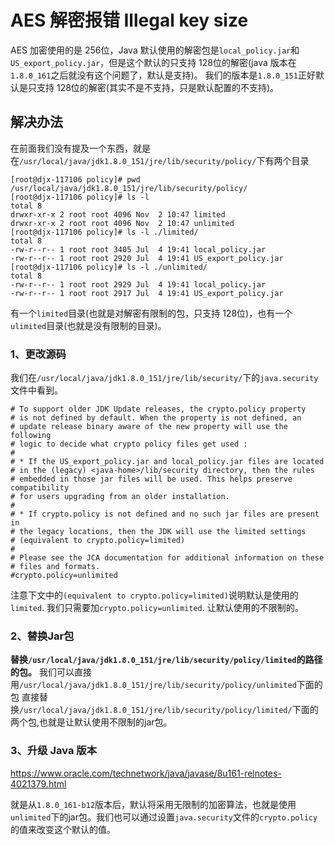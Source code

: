 # AES 解密报错 Illegal key size

AES 加密使用的是 256位，Java 默认使用的解密包是`local_policy.jar`和`US_export_policy.jar`，但是这个默认的只支持 128位的解密(java 版本在`1.8.0_161`之后就没有这个问题了，默认是支持)。
我们的版本是`1.8.0_151`正好默认是只支持 128位的解密(其实不是不支持，只是默认配置的不支持)。

## 解决办法
在前面我们没有提及一个东西，就是在`/usr/local/java/jdk1.8.0_151/jre/lib/security/policy/`下有两个目录

```code
[root@djx-117106 policy]# pwd
/usr/local/java/jdk1.8.0_151/jre/lib/security/policy/
[root@djx-117106 policy]# ls -l
total 8
drwxr-xr-x 2 root root 4096 Nov  2 10:47 limited
drwxr-xr-x 2 root root 4096 Nov  2 10:47 unlimited
[root@djx-117106 policy]# ls -l ./limited/
total 8
-rw-r--r-- 1 root root 3405 Jul  4 19:41 local_policy.jar
-rw-r--r-- 1 root root 2920 Jul  4 19:41 US_export_policy.jar
[root@djx-117106 policy]# ls -l ./unlimited/
total 8
-rw-r--r-- 1 root root 2929 Jul  4 19:41 local_policy.jar
-rw-r--r-- 1 root root 2917 Jul  4 19:41 US_export_policy.jar
```
有一个`limited`目录(也就是对解密有限制的包，只支持 128位)，也有一个`ulimited`目录(也就是没有限制的目录)。

### 1、更改源码
我们在`/usr/local/java/jdk1.8.0_151/jre/lib/security/`下的`java.security`文件中看到。

```code
# To support older JDK Update releases, the crypto.policy property
# is not defined by default. When the property is not defined, an
# update release binary aware of the new property will use the following
# logic to decide what crypto policy files get used :
#
# * If the US_export_policy.jar and local_policy.jar files are located
# in the (legacy) <java-home>/lib/security directory, then the rules
# embedded in those jar files will be used. This helps preserve compatibility
# for users upgrading from an older installation.
#
# * If crypto.policy is not defined and no such jar files are present in
# the legacy locations, then the JDK will use the limited settings
# (equivalent to crypto.policy=limited)
#
# Please see the JCA documentation for additional information on these
# files and formats.
#crypto.policy=unlimited
```
注意下文中的`(equivalent to crypto.policy=limited)`说明默认是使用的`limited`.
我们只需要加`crypto.policy=unlimited`. 让默认使用的不限制的。

### 2、替换Jar包
**替换`/usr/local/java/jdk1.8.0_151/jre/lib/security/policy/limited`的路径的包。**
我们可以直接用`/usr/local/java/jdk1.8.0_151/jre/lib/security/policy/unlimited`下面的包
直接替换`/usr/local/java/jdk1.8.0_151/jre/lib/security/policy/limited/`下面的两个包,也就是让默认使用不限制的jar包。

### 3、升级 Java 版本
https://www.oracle.com/technetwork/java/javase/8u161-relnotes-4021379.html

就是从`1.8.0_161-b12`版本后，默认将采用无限制的加密算法，也就是使用`unlimited`下的jar包。我们也可以通过设置`java.security`文件的`crypto.policy`的值来改变这个默认的值。

